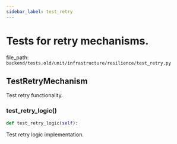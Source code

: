 ```yaml
---
sidebar_label: test_retry
---
```


# Tests for retry mechanisms.

  file_path: `backend/tests.old/unit/infrastructure/resilience/test_retry.py`

## TestRetryMechanism

Test retry functionality.

### test_retry_logic()

```python
def test_retry_logic(self):
```

Test retry logic implementation.
